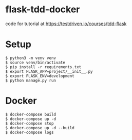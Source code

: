 # flask-tdd-docker
code for tutorial at https://testdriven.io/courses/tdd-flask

# Setup

```
$ python3 -m venv venv
$ source venv/bin/activate
$ pip install -r requirements.txt
$ export FLASK_APP=project/__init__.py
$ export FLASK_ENV=development
$ python manage.py run
```

# Docker

```
$ docker-compose build
$ docker-compose up -d
$ docker-compose stop
$ docker-compose up -d --build
$ docker-compose logs
```
